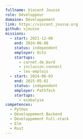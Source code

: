 ```yaml
---
fullname: Vincent Jousse
role: Développeur
domaine: Développement
link: https://vincent.jousse.org
github: vjousse
missions:
  - start: 2021-12-06
    end: 2024-06-06
    status: independent
    employer: Octo
    startups:
      - carnet.de.bord
      - inclusion.connect
      - les-emplois
  - start: 2024-06-03
    end: 2025-05-01
    status: independent
    employer: PathTech
    startups:
      - ecobalyse
competences:
  - Python
  - Développement Backend
  - Développement Full-stack
  - Elm
  - Rust
---
```

